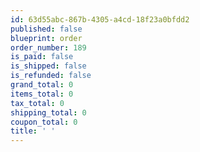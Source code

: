 ```yaml
---
id: 63d55abc-867b-4305-a4cd-18f23a0bfdd2
published: false
blueprint: order
order_number: 189
is_paid: false
is_shipped: false
is_refunded: false
grand_total: 0
items_total: 0
tax_total: 0
shipping_total: 0
coupon_total: 0
title: ' '
---
```

